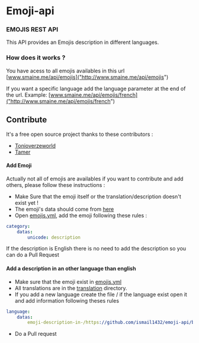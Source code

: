 Emoji-api
=========

### EMOJIS REST API


This API provides an Emojis description in different languages.

### How does it works ?

You have acess to all emojis availables in this url [www.smaine.me/api/emojis]("http://www.smaine.me/api/emojis")

If you want a specific language add the language parameter at the end of the url.
Example: [www.smaine.me/api/emojis/french]("http://www.smaine.me/api/emojis/french")


## Contribute
It's a free open source project thanks to these contributors :
* [Tonioverzeworld]("https://github.com/Tonioverzeworld")
* [Tamer]("https://github.com/tamer-dev")

#### Add Emoji

Actually not all of emojis are availables if you want to contribute and add others, please follow these instructions :

* Make Sure that the emoji itself or the translation/description doesn't exist yet !
* The emoji's data should come from [here]("https://apps.timwhitlock.info/emoji/tables/unicode")
* Open [emojis.yml]("https://github.com/ismail1432/emoji-api/blob/master/app/config/fixtures/emojis.yml"), add the emoji following these rules :

```yaml
category:
    datas:
        unicode: description
```
If the description is English there is no need to add the description so you can do a Pull Request

#### Add a description in an other language than english
* Make sure that the emoji exist in [emojis.yml]("https://github.com/ismail1432/emoji-api/blob/master/app/config/fixtures/emojis.yml")
* All translations are in the [translation]("https://github.com/ismail1432/emoji-api/tree/master/app/config/fixtures/translation") directory.
* If you add a new language create the file / if the language exist open it and add information following theses rules
```yaml
language:
    datas:
        emoji-description-in-/https://github.com/ismail1432/emoji-api/blob/master/app/config/fixtures/emojis.yml: language-translation
```
* Do a Pull request

